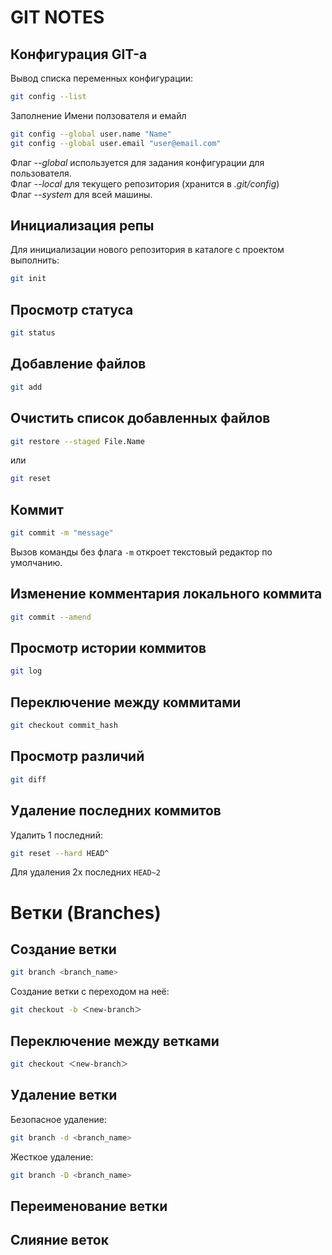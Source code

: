 # GIT NOTES

## Конфигурация GIT-а

Вывод списка переменных конфигурации:
```sh
git config --list
```

Заполнение Имени ползователя и емайл
```sh
git config --global user.name "Name"
git config --global user.email "user@email.com"
```

Флаг *--global* используется для задания конфигурации для пользователя.  
Флаг *--local* для текущего репозитория (хранится в *.git/config*)  
Флаг *--system* для всей машины.

## Инициализация репы

Для инициализации нового репозитория в каталоге с проектом выполнить:
```sh
git init
```

## Просмотр статуса

```sh
git status
```

## Добавление файлов

```sh
git add
```

## Очистить список добавленных файлов

```sh
git restore --staged File.Name
```
или

```sh
git reset
```

## Коммит

```sh
git commit -m "message"
```
Вызов команды без флага `-m` откроет текстовый редактор по умолчанию.

## Изменение комментария локального коммита

```sh
git commit --amend
```

## Просмотр истории коммитов

```sh
git log
```

## Переключение между коммитами

```sh
git checkout commit_hash
```

## Просмотр различий

```sh
git diff
```

## Удаление последних коммитов

Удалить 1 последний:
```sh
git reset --hard HEAD^
```
Для удаления 2х последних `HEAD~2`


# Ветки (Branches)

## Создание ветки

```sh
git branch <branch_name>
```

Создание ветки с переходом на неё:
```sh
git checkout -b ＜new-branch＞
```

## Переключение между ветками

```sh
git checkout ＜new-branch＞
```

## Удаление ветки

Безопасное удаление:
```sh
git branch -d <branch_name>
```
Жесткое удаление:
```sh
git branch -D <branch_name>
```

## Переименование ветки

## Слияние веток
